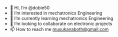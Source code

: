 - 👋 Hi, I’m @dobie50
- 👀 I’m interested in mechatronics Engineering
- 🌱 I’m currently learning mechatronics Engineering
- 💞️ I’m looking to collaborate on electronic projects
- 📫 How to reach me musukanaboth@gmail.com

<!---
dobie50/dobie50 is a ✨ special ✨ repository because its `README.md` (this file) appears on your GitHub profile.
You can click the Preview link to take a look at your changes.
--->
